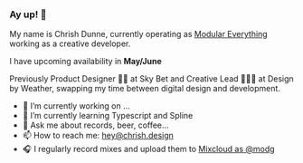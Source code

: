 ### Ay up! 🦆

My name is Chrish Dunne, currently operating as [Modular Everything](https://github.com/modular-everything) working as a creative developer.

I have upcoming availability in **May/June**

Previously Product Designer ✍🏻 at Sky Bet and Creative Lead 👨🏻‍🎨 at Design by Weather, swapping my time between digital design and development.

- 🔭 I’m currently working on ...
- 🌱 I’m currently learning Typescript and Spline
- 💬 Ask me about records, beer, coffee...
- 📫 How to reach me: hey@chrish.design
- 🎧 I regularly record mixes and upload them to [Mixcloud as @modg](https://mixcloud.com/modg)
